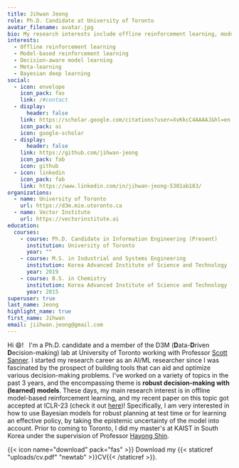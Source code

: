 ```yaml
---
title: Jihwan Jeong
role: Ph.D. Candidate at University of Toronto
avatar_filename: avatar.jpg
bio: My research interests include offline reinforcement learning, model-based reinforcement learning, decision-aware model learning, meta-learning and Bayesian deep learning.
interests:
  - Offline reinforcement learning
  - Model-based reinforcement learning
  - Decision-aware model learning
  - Meta-learning
  - Bayesian deep learning
social:
  - icon: envelope
    icon_pack: fas
    link: /#contact
  - display:
      header: false
    link: https://scholar.google.com/citations?user=XvKkcC4AAAAJ&hl=en
    icon_pack: ai
    icon: google-scholar
  - display:
      header: false
    link: https://github.com/jihwan-jeong
    icon_pack: fab
    icon: github
  - icon: linkedin
    icon_pack: fab
    link: https://www.linkedin.com/in/jihwan-jeong-5301ab183/
organizations:
  - name: University of Toronto
    url: https://d3m.mie.utoronto.ca
  - name: Vector Institute
    url: https://vectorinstitute.ai
education:
  courses:
    - course: Ph.D. Candidate in Information Engineering (Present)
      institution: University of Toronto
      year: ""
    - course: M.S. in Industrial and Systems Engineering
      institution: Korea Advanced Institute of Science and Technology (KAIST)
      year: 2019
    - course: B.S. in Chemistry
      institution: Korea Advanced Institute of Science and Technology (KAIST)
      year: 2015
superuser: true
last_name: Jeong
highlight_name: true
first_name: Jihwan
email: jiihwan.jeong@gmail.com
---
```

Hi :smile:! &nbsp; I'm a Ph.D. candidate and a member of the D3M (**D**ata-**D**riven **D**ecision-making) lab at University of Toronto working with Professor [Scott Sanner](https://d3m.mie.utoronto.ca).  I started my research career as an AI/ML researcher since I was fascinated by the prospect of building tools that can aid and optimize various decision-making problems.  I've worked on a variety of topics in the past 3 years, and the encompassing theme is **robust decision-making with (learned) models**.  These days, my main research interest is in offline model-based reinforcement learning, and my recent paper on this topic got accepted at ICLR-23 (check it out [here](project/cbop))!  Specifically, I am very interested in how to use Bayesian models for robust planning at test time or for learning an effective policy, by taking the epistemic uncertainty of the model into account.  Prior to coming to Toronto, I did my master's at KAIST in South Korea under the supervision of Professor [Hayong Shin](http://sal.kaist.ac.kr).

{{< icon name="download" pack="fas" >}} Download my {{< staticref "uploads/cv.pdf" "newtab" >}}CV{{< /staticref >}}.